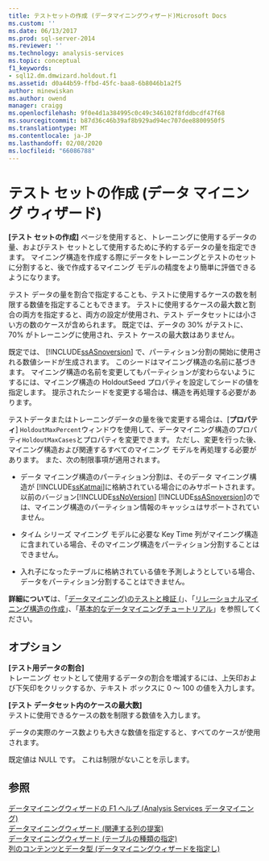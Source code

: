 ```yaml
---
title: テストセットの作成 (データマイニングウィザード)Microsoft Docs
ms.custom: ''
ms.date: 06/13/2017
ms.prod: sql-server-2014
ms.reviewer: ''
ms.technology: analysis-services
ms.topic: conceptual
f1_keywords:
- sql12.dm.dmwizard.holdout.f1
ms.assetid: d0a44b59-ffbd-45fc-baa8-6b8046b1a2f5
author: minewiskan
ms.author: owend
manager: craigg
ms.openlocfilehash: 9f0e4d1a384995c0c49c346102f8fddbcdf47f68
ms.sourcegitcommit: b87d36c46b39af8b929ad94ec707dee8800950f5
ms.translationtype: MT
ms.contentlocale: ja-JP
ms.lasthandoff: 02/08/2020
ms.locfileid: "66086788"
---
```

# <a name="create-testing-set-data-mining-wizard"></a>テスト セットの作成 (データ マイニング ウィザード)
  
  **[テスト セットの作成]** ページを使用すると、トレーニングに使用するデータの量、およびテスト セットとして使用するために予約するデータの量を指定できます。 マイニング構造を作成する際にデータをトレーニングとテストのセットに分割すると、後で作成するマイニング モデルの精度をより簡単に評価できるようになります。  
  
 テスト データの量を割合で指定することも、テストに使用するケースの数を制限する数値を指定することもできます。 テストに使用するケースの最大数と割合の両方を指定すると、両方の設定が使用され、テスト データセットには小さい方の数のケースが含められます。 既定では、データの 30% がテストに、70% がトレーニングに使用され、テスト ケースの最大数はありません。  
  
 既定では、 [!INCLUDE[ssASnoversion](../includes/ssasnoversion-md.md)] で、パーティション分割の開始に使用される数値シードが生成されます。 このシードはマイニング構造の名前に基づきます。 マイニング構造の名前を変更してもパーティションが変わらないようにするには、マイニング構造の HoldoutSeed プロパティを設定してシードの値を指定します。 提示されたシードを変更する場合は、構造を再処理する必要があります。  
  
 テストデータまたはトレーニングデータの量を後で変更する場合は、[**プロパティ**] `HoldoutMaxPercent`ウィンドウを使用して、データマイニング構造のプロパティ`HoldoutMaxCases`とプロパティを変更できます。 ただし、変更を行った後、マイニング構造および関連するすべてのマイニング モデルを再処理する必要があります。 また、次の制限事項が適用されます。  
  
-   データ マイニング構造のパーティション分割は、そのデータ マイニング構造が [!INCLUDE[ssKatmai](../includes/sskatmai-md.md)]に格納されている場合にのみサポートされます。 以前のバージョン[!INCLUDE[ssNoVersion](../includes/ssnoversion-md.md)] [!INCLUDE[ssASnoversion](../includes/ssasnoversion-md.md)]のでは、マイニング構造のパーティション情報のキャッシュはサポートされていません。  
  
-   タイム シリーズ マイニング モデルに必要な Key Time 列がマイニング構造に含まれている場合、そのマイニング構造をパーティション分割することはできません。  
  
-   入れ子になったテーブルに格納されている値を予測しようとしている場合、データをパーティション分割することはできません。  
  
 **詳細について**は、「[データマイニング&#41;のテストと検証 &#40;](data-mining/testing-and-validation-data-mining.md)」、「[リレーショナルマイニング構造の作成](data-mining/create-a-relational-mining-structure.md)」、「[基本的なデータマイニングチュートリアル](../../2014/tutorials/basic-data-mining-tutorial.md)」を参照してください。  
  
## <a name="options"></a>オプション  
 **[テスト用データの割合]**  
 トレーニング セットとして使用するデータの割合を増減するには、上矢印および下矢印をクリックするか、テキスト ボックスに 0 ～ 100 の値を入力します。  
  
 **[テスト データセット内のケースの最大数]**  
 テストに使用できるケースの数を制限する数値を入力します。  
  
 データの実際のケース数よりも大きな数値を指定すると、すべてのケースが使用されます。  
  
 既定値は NULL です。 これは制限がないことを示します。  
  
## <a name="see-also"></a>参照  
 [データマイニングウィザードの F1 ヘルプ &#40;Analysis Services データマイニング&#41;](data-mining-wizard-f1-help-analysis-services-data-mining.md)   
 [データマイニングウィザード &#40;関連する列の提案&#41;](suggest-related-columns-data-mining-wizard.md)   
 [データマイニングウィザード &#40;テーブルの種類の指定&#41;](specify-table-types-data-mining-wizard.md)   
 [列のコンテンツとデータ型 &#40;データマイニングウィザードを指定し&#41;](specify-the-column-s-content-and-data-type-data-mining-wizard.md)  
  
  
